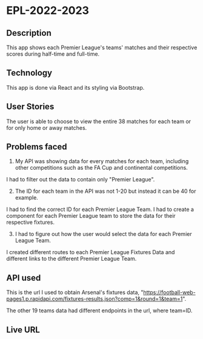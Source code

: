 # EPL-2022-2023

## Description

This app shows each Premier League's teams' matches and their respective scores during half-time and full-time.

## Technology

This app is done via React and its styling via Bootstrap.

## User Stories

The user is able to choose to view the entire 38 matches for each team or for only home or away matches.

## Problems faced

1. My API was showing data for every matches for each team, including other competitions such as the FA Cup and continental competitions.

I had to filter out the data to contain only "Premier League".

2. The ID for each team in the API was not 1-20 but instead it can be 40 for example.

I had to find the correct ID for each Premier League Team.
I had to create a component for each Premier League team to store the data for their respective fixtures.

3. I had to figure out how the user would select the data for each Premier League Team.

I created different routes to each Premier League Fixtures Data and different links to the different Premier League Team.

## API used

This is the url I used to obtain Arsenal's fixtures data, "https://football-web-pages1.p.rapidapi.com/fixtures-results.json?comp=1&round=1&team=1".

The other 19 teams data had different endpoints in the url, where team=ID.

## Live URL
